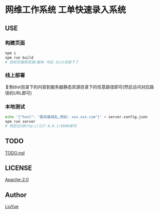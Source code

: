 # 网维工作系统 工单快速录入系统

## USE

### 构建页面

``` bash
npm i
npm run build
# 目标页面和资源/脚本 均在 dist目录下了
```

### 线上部署

复制dist目录下的内容到服务器静态资源目录下的任意路径即可(然后访问对应路径的URL即可)

### 本地测试

``` bash
echo '{"host": "服务器域名,例如: xxx.xxx.com"}' > server.config.json
npm run server
# 然后访问http://127.0.0.1:8000即可
```

## TODO

[TODO.md]()

## LICENSE

[Apache-2.0](LICENSE)

## Author

[LiuYue](https://github.com/hangxingliu)